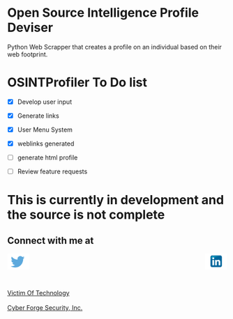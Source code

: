 # Open Source Intelligence Profile Deviser
Python Web Scrapper that creates a profile on an individual based on their web footprint.

# OSINTProfiler To Do list
- [x] Develop user input
- [x] Generate links
- [X] User Menu System
- [X] weblinks generated
- [ ] generate html profile
- [ ] Review feature requests



# This is currently in development and the source is not complete

## Connect with me at

<a href="https://twitter.com/HMInfoSecViking?ref_src=twsrc%5Etfw"><IMG SRC="https://github.com/bvoris/bvoris/blob/master/twitter.jpg" WIDTH=10% HEIGHT=10% ALIGN=LEFT></a>

<a href="https://www.linkedin.com/in/brad-voris" target="_blank"><IMG SRC="https://github.com/bvoris/bvoris/blob/master/linkedin.png" WIDTH=10% HEIGHT=4% ALIGN=RIGHT></a>

<BR /><BR />
<BR /><BR />

<A HREF="https://www.victimoftechnology.com">Victim Of Technology<A />
<BR /><BR />
<A HREF="https://www.cyberforgesecurity.com">Cyber Forge Security, Inc.<A />
<BR /><BR />

